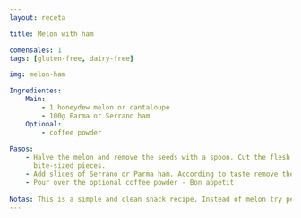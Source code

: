 ```yaml
---
layout: receta

title: Melon with ham

comensales: 1
tags: [gluten-free, dairy-free]

img: melon-ham

Ingredientes:
    Main:
        - 1 honeydew melon or cantaloupe
        - 100g Parma or Serrano ham
    Optional:
        - coffee powder
        
Pasos:
    - Halve the melon and remove the seeds with a spoon. Cut the flesh into
      bite-sized pieces.
    - Add slices of Serrano or Parma ham. According to taste remove the fat.
    - Pour over the optional coffee powder - Bon appetit!
 
Notas: This is a simple and clean snack recipe. Instead of melon try peaches. 
---
```


